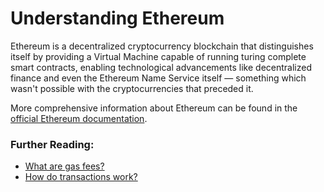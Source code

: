 # Understanding Ethereum

Ethereum is a decentralized cryptocurrency blockchain that distinguishes itself by providing a Virtual Machine capable of running turing complete smart contracts, enabling technological advancements like decentralized finance and even the Ethereum Name Service itself — something which wasn't possible with the cryptocurrencies that preceded it.

More comprehensive information about Ethereum can be found in the [official Ethereum documentation](https://ethereum.org/en/what-is-ethereum/).

### Further Reading:

* [What are gas fees?](what-are-gas-fees.md)
* [How do transactions work?](how-do-transactions-work.md)

